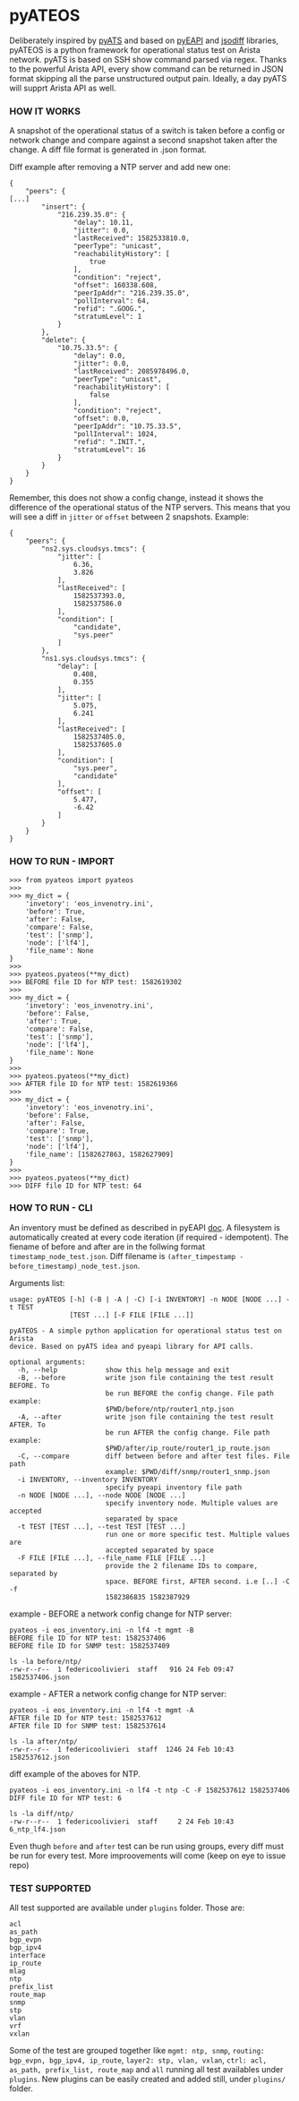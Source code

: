 # pyATEOS

Deliberately inspired by [pyATS](https://developer.cisco.com/docs/pyats/) and based on [pyEAPI](https://pyeapi.readthedocs.io/en/latest/) and [jsodiff](https://github.com/fzumstein/jsondiff) libraries, pyATEOS is a python framework for operational status test on  Arista network. pyATS is based on SSH show command parsed via regex. Thanks to the powerful Arista API, every show command can be returned in JSON format skipping all the parse unstructured output pain. Ideally, a day pyATS will supprt Arista API as well.

### HOW IT WORKS
A snapshot of the operational status of a switch is taken before a config or network change and compare against a second snapshot taken after the change. A diff file format is generated in .json format.

Diff example after removing a NTP server and add new one:

```
{
    "peers": {
[...]
        "insert": {
            "216.239.35.0": {
                "delay": 10.11,
                "jitter": 0.0,
                "lastReceived": 1582533810.0,
                "peerType": "unicast",
                "reachabilityHistory": [
                    true
                ],
                "condition": "reject",
                "offset": 160338.608,
                "peerIpAddr": "216.239.35.0",
                "pollInterval": 64,
                "refid": ".GOOG.",
                "stratumLevel": 1
            }
        },
        "delete": {
            "10.75.33.5": {
                "delay": 0.0,
                "jitter": 0.0,
                "lastReceived": 2085978496.0,
                "peerType": "unicast",
                "reachabilityHistory": [
                    false
                ],
                "condition": "reject",
                "offset": 0.0,
                "peerIpAddr": "10.75.33.5",
                "pollInterval": 1024,
                "refid": ".INIT.",
                "stratumLevel": 16
            }
        }
    }
}
```

Remember, this does not show a config change, instead it shows the difference of the operational status of the NTP servers. This means that you will see a diff in `jitter` or `offset` between 2 snapshots. Example:

```
{
    "peers": {
        "ns2.sys.cloudsys.tmcs": {
            "jitter": [
                6.36,
                3.826
            ],
            "lastReceived": [
                1582537393.0,
                1582537586.0
            ],
            "condition": [
                "candidate",
                "sys.peer"
            ]
        },
        "ns1.sys.cloudsys.tmcs": {
            "delay": [
                0.408,
                0.355
            ],
            "jitter": [
                5.075,
                6.241
            ],
            "lastReceived": [
                1582537405.0,
                1582537605.0
            ],
            "condition": [
                "sys.peer",
                "candidate"
            ],
            "offset": [
                5.477,
                -6.42
            ]
        }
    }
}
```
### HOW TO RUN - IMPORT
```
>>> from pyateos import pyateos
>>> 
>>> my_dict = {
    'invetory': 'eos_invenotry.ini',
    'before': True,
    'after': False,
    'compare': False,
    'test': ['snmp'],
    'node': ['lf4'],
    'file_name': None
}
>>> 
>>> pyateos.pyateos(**my_dict)
>>> BEFORE file ID for NTP test: 1582619302
>>> 
>>> my_dict = {
    'invetory': 'eos_invenotry.ini',
    'before': False,
    'after': True,
    'compare': False,
    'test': ['snmp'],
    'node': ['lf4'],
    'file_name': None
}
>>> 
>>> pyateos.pyateos(**my_dict)
>>> AFTER file ID for NTP test: 1582619366
>>> 
>>> my_dict = {
    'invetory': 'eos_invenotry.ini',
    'before': False,
    'after': False,
    'compare': True,
    'test': ['snmp'],
    'node': ['lf4'],
    'file_name': [1582627863, 1582627909]
}
>>> 
>>> pyateos.pyateos(**my_dict)
>>> DIFF file ID for NTP test: 64
```

### HOW TO RUN - CLI
An inventory must be defined as described in pyEAPI [doc](https://pyeapi.readthedocs.io/en/latest/configfile.html). A filesystem is automatically created at every code iteration (if required - idempotent). The fiename of before and after are in the follwing format `timestamp_node_test.json`. Diff filename is `(after_timpestamp - before_timestamp)_node_test.json`.

Arguments list:

```
usage: pyATEOS [-h] (-B | -A | -C) [-i INVENTORY] -n NODE [NODE ...] -t TEST
               [TEST ...] [-F FILE [FILE ...]]

pyATEOS - A simple python application for operational status test on Arista
device. Based on pyATS idea and pyeapi library for API calls.

optional arguments:
  -h, --help            show this help message and exit
  -B, --before          write json file containing the test result BEFORE. To
                        be run BEFORE the config change. File path example:
                        $PWD/before/ntp/router1_ntp.json
  -A, --after           write json file containing the test result AFTER. To
                        be run AFTER the config change. File path example:
                        $PWD/after/ip_route/router1_ip_route.json
  -C, --compare         diff between before and after test files. File path
                        example: $PWD/diff/snmp/router1_snmp.json
  -i INVENTORY, --inventory INVENTORY
                        specify pyeapi inventory file path
  -n NODE [NODE ...], --node NODE [NODE ...]
                        specify inventory node. Multiple values are accepted
                        separated by space
  -t TEST [TEST ...], --test TEST [TEST ...]
                        run one or more specific test. Multiple values are
                        accepted separated by space
  -F FILE [FILE ...], --file_name FILE [FILE ...]
                        provide the 2 filename IDs to compare, separated by
                        space. BEFORE first, AFTER second. i.e [..] -C -f
                        1582386835 1582387929
```
 
example - BEFORE a network config change for NTP server:

```
pyateos -i eos_inventory.ini -n lf4 -t mgmt -B
BEFORE file ID for NTP test: 1582537406
BEFORE file ID for SNMP test: 1582537409

ls -la before/ntp/
-rw-r--r--  1 federicoolivieri  staff   916 24 Feb 09:47 1582537406.json
```

example - AFTER a network config change for NTP server:

```
pyateos -i eos_inventory.ini -n lf4 -t mgmt -A
AFTER file ID for NTP test: 1582537612
AFTER file ID for SNMP test: 1582537614

ls -la after/ntp/
-rw-r--r--  1 federicoolivieri  staff  1246 24 Feb 10:43 1582537612.json
```

diff example of the aboves for NTP.

```
pyateos -i eos_inventory.ini -n lf4 -t ntp -C -F 1582537612 1582537406
DIFF file ID for NTP test: 6

ls -la diff/ntp/
-rw-r--r--  1 federicoolivieri  staff     2 24 Feb 10:43 6_ntp_lf4.json
```

Even thugh `before` and `after` test can be run using groups, every diff must be run for every test. More improovements will come (keep on eye to issue repo)


### TEST SUPPORTED

All test supported are available under `plugins` folder. Those are:

```
acl
as_path
bgp_evpn
bgp_ipv4
interface
ip_route
mlag
ntp
prefix_list
route_map
snmp
stp
vlan
vrf
vxlan
```

Some of the test are grouped together like `mgmt: ntp, snmp`, `routing: bgp_evpn, bgp_ipv4, ip_route`, `layer2: stp, vlan, vxlan`, `ctrl: acl, as_path, prefix_list, route_map` and `all` running all test availables under `plugins`. New plugins can be easily created and added still, under `plugins/` folder.
